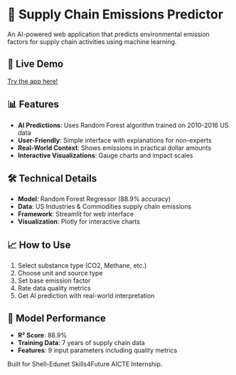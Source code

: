 # 🌱 Supply Chain Emissions Predictor

An AI-powered web application that predicts environmental emission factors for supply chain activities using machine learning.

## 🚀 Live Demo
[Try the app here!](https://shell-edunet-skills4future-aicte-internship-week-2-app-app-wj7.streamlit.app/)

## 📊 Features
- **AI Predictions**: Uses Random Forest algorithm trained on 2010-2016 US data
- **User-Friendly**: Simple interface with explanations for non-experts
- **Real-World Context**: Shows emissions in practical dollar amounts
- **Interactive Visualizations**: Gauge charts and impact scales

## 🛠️ Technical Details
- **Model**: Random Forest Regressor (88.9% accuracy)
- **Data**: US Industries & Commodities supply chain emissions
- **Framework**: Streamlit for web interface
- **Visualization**: Plotly for interactive charts

## 📈 How to Use
1. Select substance type (CO2, Methane, etc.)
2. Choose unit and source type
3. Set base emission factor
4. Rate data quality metrics
5. Get AI prediction with real-world interpretation

## 🔬 Model Performance
- **R² Score**: 88.9%
- **Training Data**: 7 years of supply chain data
- **Features**: 9 input parameters including quality metrics

Built for Shell-Edunet Skills4Future AICTE Internship.